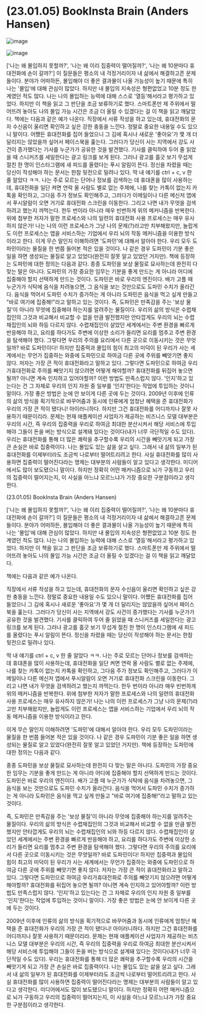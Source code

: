 # (23.01.05) BookInsta Brain (Anders Hansen)

![image](https://postfiles.pstatic.net/MjAyNTA0MDRfMjQ1/MDAxNzQzNzU5MTYxMjQ4.30MK4tJH3C2mG3d_SnGPX24YGAdgzkbMKgceULSw72Ag.SScRbrRK_gK17BSxKQMiJxFgLexi6nCo7Bi5MC0lKgUg.PNG/image.png?type=w773)

![image](https://postfiles.pstatic.net/MjAyNTA0MDRfMjQ1/MDAxNzQzNzU5MTYxMjQ4.30MK4tJH3C2mG3d_SnGPX24YGAdgzkbMKgceULSw72Ag.SScRbrRK_gK17BSxKQMiJxFgLexi6nCo7Bi5MC0lKgUg.PNG/image.png?type=w773)

['나는 왜 몰입하지 못할까?', '나는 왜 이리 집중력이 떨어질까?', '나는 왜 10분마다 휴대전화에 손이 갈까?'] 이 질문들은 평소의 내 걱정거리이자 내 삶에서 해결하고픈 문제들이다. 분야가 어떠하든, 몰입해야 더 좋은 결과물이 나올 가능성이 높기 때문에 특히 나는 '몰입'에 대해 관심이 많았다. 하지만 내 몰입의 지속성은 형편없었고 10분 정도 한계였던 적도 많다. 나는 나의 몰입하는 능력에 대해 스스로 '열등'해서라고 평가하고 있었다. 하지만 이 책을 읽고 그 판단을 조금 보류하기로 했다. 스마트폰만 제 주위에서 떨어뜨려 놓아도 나의 몰입 가능 시간은 조금 더 올릴 수 있겠다는 걸 이 책을 읽고 깨달았다.
책에는 다음과 같은 예가 나온다.
직장에서 서류 작성을 하고 있는데, 휴대전화의 문자 수신음이 울리면 확인하고 싶은 강한 충동을 느낀다. 정말로 중요한 내용일 수도 있으니 말이다. 어쨌든 휴대전화를 집어 들었으니 그 김에 혹시나 새로운 '좋아요'가 몇 개 더 달리지는 않았을까 싶어서 페이스북을 훑는다. 그러다가 당신이 사는 지역에서 강도 사건이 증가했다는 기사를 누군가가 공유한 것을 발견했다. 기사를 클릭하여 두어 줄 읽었을 때 스니커즈를 세일한다는 광고 링크를 보게 된다. 그러나 광고를 흘긋 보기 무섭게 절친 한 명이 인스타그램에 새 피드를 올렸다는 푸시 알림이 뜬다. 정신을 차렸을 때는 당신이 작성해야 하는 문서는 한참 뒷전으로 밀려나 있다.
딱 내 얘기를 ctrl + c, v 한 줄 알았다 ㅋㅋ. 나는 주로 모르는 단어나 정보를 검색하는 데 휴대폰을 많이 사용하는데, 휴대전화을 일단 켜면 연락 올 사람도 별로 없는 주제에, 나를 찾는 카톡이 없는지 카톡을 확인하고, 그다음 주가 정보도 확인해주고, 그러다가 이메일이나 다른 메신저 앱에서 푸시알람이 오면 거기로 휴대전화 스크린을 이동한다. 그리고 나면 내가 무엇을 검색하려고 했는지 까먹는다. 한두 번이라 아니라 매우 빈번하게 위의 메커니즘을 반복한다. 위에 첨부한 저자가 말한 프로세스와 나의 일련의 휴대전화 사용 프로세스는 매우 유사하지 않은가! 나는 나의 이런 프로세스가 그냥 나의 문제(?)라고만 치부해왔지만, 놀랍게도 이런 프로세스는 앱을 서비스하는 기업에서 우리 뇌의 작동 메커니즘을 이용한 방식이라고 한다.
이게 무슨 말인지 이해하려면 '도파민'에 대해서 알아야 한다. 우리 모두 도파민이라는 물질을 한 번쯤 들어본 적은 있을 것이다. 나 같은 경우 도파민이 기분 좋은 일을 하면 생성되는 물질로 알고 있었다(완전히 잘못 알고 있었던 거지만). 책에 등장하는 도파민에 대한 정의는 다음과 같다.
종종 도파민을 보상 물질로 묘사하는데 완전히 다 맞는 말은 아니다. 도파민의 가장 중요한 임무는 기분을 좋게 만드는 게 아니라 어디에 집중해야 할지 선택하게 만드는 것이다. 도파민은 바로 우리의 엔진이다. 배가 고플 때 누군가가 식탁에 음식을 차려놓으면, 그 음식을 보는 것만으로도 도파민 수치가 올라간다. 음식을 먹어서 도파민 수치가 증가하는 게 아니라 도파민은 음식을 먹고 싶게 만들고 "바로 여기에 집중해!"라고 말하고 있는 것이다.
즉, 도파민은 만족감을 주는 '보상 물질'이 아니라 무엇에 집중해야 하는지를 알려주는 물질이다. 우리의 삶의 방식은 수렵채집인의 그것과 비교해서 비교할 수 없을 만큼 발전했지만 안타깝게도 우리의 뇌는 수렵채집인의 뇌와 하등 다르지 않다. 수렵채집인이 살았던 세계에서는 주변 환경을 빠르게 반응해야 하고, 요리를 하다가도 주변에 이상한 소리가 들리면 요리를 멈추고 주변 환경을 탐색해야 했다. 그렇다면 우리의 주의를 요리에서 다른 곳으로 이동시키는 것은 무엇일까? 바로 도파민이다! 하지만 집중력과 몰입의 힘이 최고의 미덕이 된 우리가 사는 세계에서는 무언가 집중하는 와중에 도파민으로 하여금 다른 곳에 주위를 빼앗기면 좋지 않다. 저자는 가장 큰 적이 휴대전화라고 말하고 있다. 그렇다면 도파민으로 하여금 우리가휴대전화로 주의를 빼앗기지 않으려면 어떻게 해야할까? 휴대전화를 뒤집어 놓으면 될까? 아니면 계속 인지하고 있어야할까? 이런 방법도 만족스럽지 않다. '인지'하고 있는다는 건 그 자체로 우리의 인지 자원 중 일부를 '인지'한다는 작업에 투입하는 것이니 말이다. 가장 좋은 방법은 눈에 안 보이게 다른 곳에 두는 것이다.
2009년 이후에 인류의 삶의 방식을 획기적으로 바꾸어줌과 동시에 인류에게 엄청난 혜택을 준 휴대전화가 우리의 가장 큰 적이 됐다니! 아이러니하다. 하지만 그건 휴대전화를 어디까지나 잘못 사용하기 때문이리라. 문제는 현재 애플케이션 사업자가 제공하는 비즈니스 모델 대부분은 우리의 시간, 즉 우리의 집중력을 우리로 하여금 최대한 분산시켜서 해당 서비스에 투입해야 그들이 돈을 버는 방식으로 설계돼 있다는 것이다(내가 너무 극단적일 수도 있다). 우리는 휴대전화를 통해 더 많은 쾌락을 추구할수록 우리의 시간을 빼앗기게 되고 가장 큰 손실은 바로 집중력이다. 나는 몰입도 있는 삶을 살고 싶다. 그래서 내 삶의 일부가 된 휴대전화를 이제부터라도 조금씩 나로부터 떨어트리려고 한다. 사실 휴대전화를 많이 사용하면 집중력이 떨어진다라는 명제는 대부분의 사람들이 알고 있다고 생각한다. 미디어에서도 많이 보도됐으니 말이다. 하지만 정확히 어떤 매커니즘으로 뇌가 구동하고 우리의 집중력이 떨어지는지, 이 사실을 아느냐 모르느냐가 가장 중요한 구분점이라고 생각한다.

(23.01.05) BookInsta Brain (Anders Hansen)

['나는 왜 몰입하지 못할까?', '나는 왜 이리 집중력이 떨어질까?', '나는 왜 10분마다 휴대전화에 손이 갈까?'] 이 질문들은 평소의 내 걱정거리이자 내 삶에서 해결하고픈 문제들이다. 분야가 어떠하든, 몰입해야 더 좋은 결과물이 나올 가능성이 높기 때문에 특히 나는 '몰입'에 대해 관심이 많았다. 하지만 내 몰입의 지속성은 형편없었고 10분 정도 한계였던 적도 많다. 나는 나의 몰입하는 능력에 대해 스스로 '열등'해서라고 평가하고 있었다. 하지만 이 책을 읽고 그 판단을 조금 보류하기로 했다. 스마트폰만 제 주위에서 떨어뜨려 놓아도 나의 몰입 가능 시간은 조금 더 올릴 수 있겠다는 걸 이 책을 읽고 깨달았다.

책에는 다음과 같은 예가 나온다.

직장에서 서류 작성을 하고 있는데, 휴대전화의 문자 수신음이 울리면 확인하고 싶은 강한 충동을 느낀다. 정말로 중요한 내용일 수도 있으니 말이다. 어쨌든 휴대전화를 집어 들었으니 그 김에 혹시나 새로운 '좋아요'가 몇 개 더 달리지는 않았을까 싶어서 페이스북을 훑는다. 그러다가 당신이 사는 지역에서 강도 사건이 증가했다는 기사를 누군가가 공유한 것을 발견했다. 기사를 클릭하여 두어 줄 읽었을 때 스니커즈를 세일한다는 광고 링크를 보게 된다. 그러나 광고를 흘긋 보기 무섭게 절친 한 명이 인스타그램에 새 피드를 올렸다는 푸시 알림이 뜬다. 정신을 차렸을 때는 당신이 작성해야 하는 문서는 한참 뒷전으로 밀려나 있다.

딱 내 얘기를 ctrl + c, v 한 줄 알았다 ㅋㅋ. 나는 주로 모르는 단어나 정보를 검색하는 데 휴대폰을 많이 사용하는데, 휴대전화을 일단 켜면 연락 올 사람도 별로 없는 주제에, 나를 찾는 카톡이 없는지 카톡을 확인하고, 그다음 주가 정보도 확인해주고, 그러다가 이메일이나 다른 메신저 앱에서 푸시알람이 오면 거기로 휴대전화 스크린을 이동한다. 그리고 나면 내가 무엇을 검색하려고 했는지 까먹는다. 한두 번이라 아니라 매우 빈번하게 위의 메커니즘을 반복한다. 위에 첨부한 저자가 말한 프로세스와 나의 일련의 휴대전화 사용 프로세스는 매우 유사하지 않은가! 나는 나의 이런 프로세스가 그냥 나의 문제(?)라고만 치부해왔지만, 놀랍게도 이런 프로세스는 앱을 서비스하는 기업에서 우리 뇌의 작동 메커니즘을 이용한 방식이라고 한다.

이게 무슨 말인지 이해하려면 '도파민'에 대해서 알아야 한다. 우리 모두 도파민이라는 물질을 한 번쯤 들어본 적은 있을 것이다. 나 같은 경우 도파민이 기분 좋은 일을 하면 생성되는 물질로 알고 있었다(완전히 잘못 알고 있었던 거지만). 책에 등장하는 도파민에 대한 정의는 다음과 같다.

종종 도파민을 보상 물질로 묘사하는데 완전히 다 맞는 말은 아니다. 도파민의 가장 중요한 임무는 기분을 좋게 만드는 게 아니라 어디에 집중해야 할지 선택하게 만드는 것이다. 도파민은 바로 우리의 엔진이다. 배가 고플 때 누군가가 식탁에 음식을 차려놓으면, 그 음식을 보는 것만으로도 도파민 수치가 올라간다. 음식을 먹어서 도파민 수치가 증가하는 게 아니라 도파민은 음식을 먹고 싶게 만들고 "바로 여기에 집중해!"라고 말하고 있는 것이다.

즉, 도파민은 만족감을 주는 '보상 물질'이 아니라 무엇에 집중해야 하는지를 알려주는 물질이다. 우리의 삶의 방식은 수렵채집인의 그것과 비교해서 비교할 수 없을 만큼 발전했지만 안타깝게도 우리의 뇌는 수렵채집인의 뇌와 하등 다르지 않다. 수렵채집인이 살았던 세계에서는 주변 환경을 빠르게 반응해야 하고, 요리를 하다가도 주변에 이상한 소리가 들리면 요리를 멈추고 주변 환경을 탐색해야 했다. 그렇다면 우리의 주의를 요리에서 다른 곳으로 이동시키는 것은 무엇일까? 바로 도파민이다! 하지만 집중력과 몰입의 힘이 최고의 미덕이 된 우리가 사는 세계에서는 무언가 집중하는 와중에 도파민으로 하여금 다른 곳에 주위를 빼앗기면 좋지 않다. 저자는 가장 큰 적이 휴대전화라고 말하고 있다. 그렇다면 도파민으로 하여금 우리가휴대전화로 주의를 빼앗기지 않으려면 어떻게 해야할까? 휴대전화를 뒤집어 놓으면 될까? 아니면 계속 인지하고 있어야할까? 이런 방법도 만족스럽지 않다. '인지'하고 있는다는 건 그 자체로 우리의 인지 자원 중 일부를 '인지'한다는 작업에 투입하는 것이니 말이다. 가장 좋은 방법은 눈에 안 보이게 다른 곳에 두는 것이다.

2009년 이후에 인류의 삶의 방식을 획기적으로 바꾸어줌과 동시에 인류에게 엄청난 혜택을 준 휴대전화가 우리의 가장 큰 적이 됐다니! 아이러니하다. 하지만 그건 휴대전화를 어디까지나 잘못 사용하기 때문이리라. 문제는 현재 애플케이션 사업자가 제공하는 비즈니스 모델 대부분은 우리의 시간, 즉 우리의 집중력을 우리로 하여금 최대한 분산시켜서 해당 서비스에 투입해야 그들이 돈을 버는 방식으로 설계돼 있다는 것이다(내가 너무 극단적일 수도 있다). 우리는 휴대전화를 통해 더 많은 쾌락을 추구할수록 우리의 시간을 빼앗기게 되고 가장 큰 손실은 바로 집중력이다. 나는 몰입도 있는 삶을 살고 싶다. 그래서 내 삶의 일부가 된 휴대전화를 이제부터라도 조금씩 나로부터 떨어트리려고 한다. 사실 휴대전화를 많이 사용하면 집중력이 떨어진다라는 명제는 대부분의 사람들이 알고 있다고 생각한다. 미디어에서도 많이 보도됐으니 말이다. 하지만 정확히 어떤 매커니즘으로 뇌가 구동하고 우리의 집중력이 떨어지는지, 이 사실을 아느냐 모르느냐가 가장 중요한 구분점이라고 생각한다.

